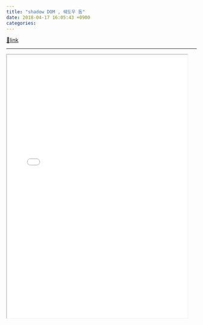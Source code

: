 ```yaml
---
title: "shadow DOM , 쉐도우 돔"
date: 2018-04-17 16:05:43 +0900
categories: 
---
```

[🔗link](http://www.mins01.com/mh/tech/read/1152)
***


<iframe frameborder="1" height="700" src="/web_work/doc/HTML5/shadow_DOM/shadow_DOM.html" style="border-width: 1px;" width="95%"></iframe>
